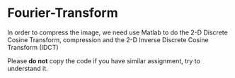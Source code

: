 # Fourier-Transform
In order to compress the image, we need use Matlab to do the 2-D Discrete Cosine Transform, compression and the 2-D Inverse Discrete Cosine Transform (IDCT)

Please **do not** copy the code if you have similar assignment, try to understand it.

